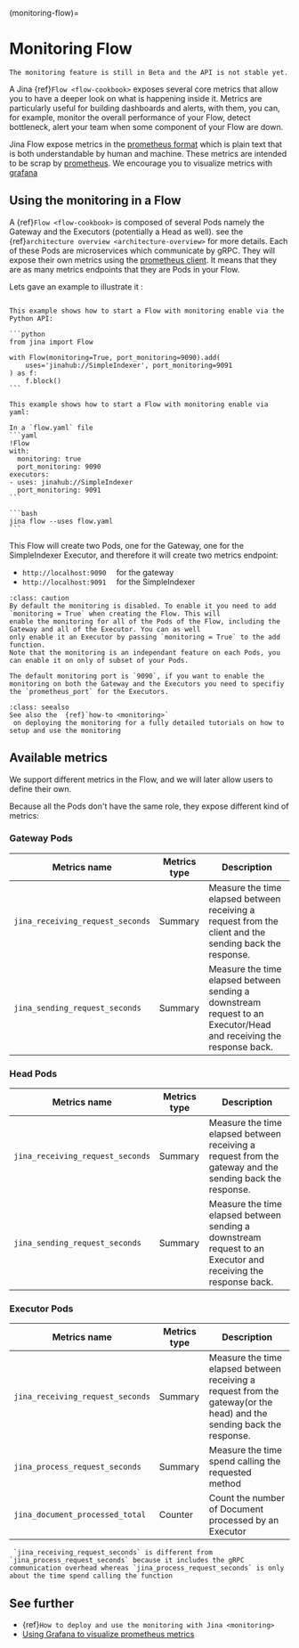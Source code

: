 (monitoring-flow)=
# Monitoring Flow

```{caution} 
The monitoring feature is still in Beta and the API is not stable yet.
```

A Jina {ref}`Flow <flow-cookbook>` exposes several core metrics that allow you to have a deeper look
on what is happening inside it. Metrics are particularly useful for building dashboards and alerts, with them, you can, for example, monitor the overall performance 
of your Flow, detect bottleneck, alert your team when some component of your Flow are down.

Jina Flow expose metrics in the [prometheus format](https://prometheus.io/docs/instrumenting/exposition_formats/) which
is plain text that is both understandable by human and machine. These metrics are intended to be scrap by [prometheus](https://prometheus.io/). 
We encourage you to visualize metrics with [grafana](https://grafana.com/)


## Using the monitoring in a Flow

A {ref}`Flow <flow-cookbook>` is composed of several Pods namely the Gateway and the Executors (potentially a Head as well). 
see the {ref}`architecture overview <architecture-overview>` for more details. Each of these Pods are microservices which communicate 
by gRPC. They will expose their own metrics using the [prometheus client](https://prometheus.io/docs/instrumenting/clientlibs/).
It means that they are as many metrics endpoints that they are Pods in your Flow. 

Lets gave an example to illustrate it :

````{tab} via Python API

This example shows how to start a Flow with monitoring enable via the Python API:

```python
from jina import Flow

with Flow(monitoring=True, port_monitoring=9090).add(
    uses='jinahub://SimpleIndexer', port_monitoring=9091
) as f:
    f.block()
```
````

````{tab} via YAML
This example shows how to start a Flow with monitoring enable via yaml:

In a `flow.yaml` file
```yaml
!Flow
with:
  monitoring: true
  port_monitoring: 9090
executors:
- uses: jinahub://SimpleIndexer
  port_monitoring: 9091
```

```bash
jina flow --uses flow.yaml
```
````

This Flow will create two Pods, one for the Gateway, one for the SimpleIndexer Executor, and therefore it will create two 
metrics endpoint:

* `http://localhost:9090  ` for the gateway
* `http://localhost:9091  ` for the SimpleIndexer

```{admonition} Monitoring is disabled by default
:class: caution
By default the monitoring is disabled. To enable it you need to add `monitoring = True` when creating the Flow. This will
enable the monitoring for all of the Pods of the Flow, including the Gateway and all of the Executor. You can as well 
only enable it an Executor by passing `monitoring = True` to the add function.
Note that the monitoring is an independant feature on each Pods, you can enable it on only of subset of your Pods.
```

```{hint} Default Monitoring port
The default monitoring port is `9090`, if you want to enable the monitoring on both the Gateway and the Executors you need to specifiy
the `prometheus_port` for the Executors. 
```
````{admonition} See Also
:class: seealso
See also the  {ref}`how-to <monitoring>`
 on deploying the monitoring for a fully detailed tutorials on how to setup and use the monitoring
````

## Available metrics

We support different metrics in the Flow, and we will later allow users to define their own.

Because all the Pods don't have the same role, they expose different kind of metrics:


### Gateway Pods

| Metrics name                       | Metrics type | Description                                                                                                                                                                                                                                                                |
|------------------------------------|--------------|----------------------------------------------------------------------------------------------------------------------------------------------------------------------------------------------------------------------------------------------------------------------------|
| `jina_receiving_request_seconds`   |   Summary    | Measure the time elapsed between receiving a request from the client and the sending back the response.                                                                                                                                                                    |
| `jina_sending_request_seconds`     |   Summary    | Measure the time elapsed between sending a downstream request to an Executor/Head and receiving the response back.                                                                                                                                                         |

### Head Pods

| Metrics name                       | Metrics type | Description                                                                                                     |
|------------------------------------|--------------|-----------------------------------------------------------------------------------------------------------------|
| `jina_receiving_request_seconds`   |   Summary    | Measure the time elapsed between receiving a request from the gateway and the sending back the response.        |
| `jina_sending_request_seconds`     |   Summary    | Measure the time elapsed between sending a downstream request to an Executor and receiving the response back.   |

### Executor Pods

| Metrics name                     | Metrics type | Description                                                                                                           |
|----------------------------------|--------------|-----------------------------------------------------------------------------------------------------------------------|
| `jina_receiving_request_seconds` | Summary      | Measure the time elapsed between receiving a request from the gateway(or the head) and the sending back the response. |
| `jina_process_request_seconds`   | Summary      | Measure the time spend calling the requested method                                                                   |
| `jina_document_processed_total`  | Counter      | Count the number of Document processed by an Executor                                                                 |

```{hint} 
 `jina_receiving_request_seconds` is different from `jina_process_request_seconds` because it includes the gRPC communication overhead whereas `jina_process_request_seconds` is only about the time spend calling the function 
```


## See further

- {ref}`How to deploy and use the monitoring with Jina <monitoring>`
- [Using Grafana to visualize prometheus metrics](https://grafana.com/docs/grafana/latest/getting-started/getting-started-prometheus/)
